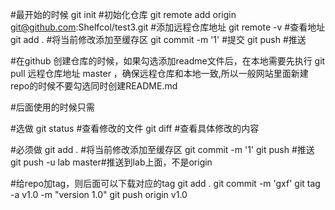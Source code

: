 #最开始的时候
git init #初始化仓库
git remote add origin git@github.com:Shelfcol/test3.git #添加远程仓库地址
git remote -v #查看地址
git add . #将当前修改添加至缓存区
git commit -m '1' #提交
git push #推送

#在github 创建仓库的时候，如果勾选添加readme文件后，在本地需要先执行 git pull 远程仓库地址 master ，确保远程仓库和本地一致,所以一般网站里面新建repo的时候不要勾选同时创建README.md

#后面使用的时候只需

#选做
git status #查看修改的文件
git diff #查看具体修改的内容

#必须做
git add . #将当前修改添加至缓存区
git commit -m '1' 
git push #推送
git push -u lab master#推送到lab上面，不是origin


#给repo加tag，则后面可以下载对应的tag
git add .
git commit -m 'gxf'
git tag -a v1.0 -m "version 1.0"
git push origin v1.0

